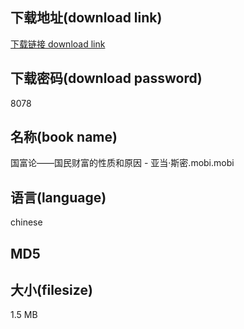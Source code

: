 ## 下载地址(download link)
[下载链接 download link](https://tutu365.netlify.app/?s=%E5%9B%BD%E5%AF%8C%E8%AE%BA%E2%80%94%E2%80%94%E5%9B%BD%E6%B0%91%E8%B4%A2%E5%AF%8C%E7%9A%84%E6%80%A7%E8%B4%A8%E5%92%8C%E5%8E%9F%E5%9B%A0+-+%E4%BA%9A%E5%BD%93%C2%B7%E6%96%AF%E5%AF%86.mobi)

## 下载密码(download password)
8078

## 名称(book name)
国富论——国民财富的性质和原因 - 亚当·斯密.mobi.mobi

## 语言(language)
chinese

## MD5


## 大小(filesize)
1.5 MB
